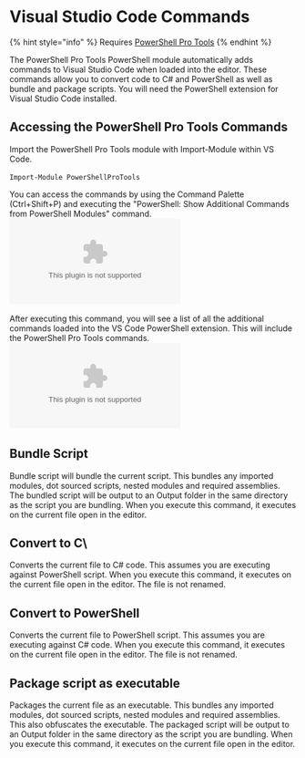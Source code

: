 # Visual Studio Code Commands

{% hint style="info" %}
Requires [PowerShell Pro Tools](https://ironmansoftware.com/poshtools)
{% endhint %}

The PowerShell Pro Tools PowerShell module automatically adds commands to Visual Studio Code when loaded into the editor. These commands allow you to convert code to C\# and PowerShell as well as bundle and package scripts. You will need the PowerShell extension for Visual Studio Code installed.

## Accessing the PowerShell Pro Tools Commands

Import the PowerShell Pro Tools module with Import-Module within VS Code.

`Import-Module PowerShellProTools`

You can access the commands by using the Command Palette \(Ctrl+Shift+P\) and executing the "PowerShell: Show Additional Commands from PowerShell Modules" command. ![](../../.gitbook/assets/powershell-additonal-commands.bin)

After executing this command, you will see a list of all the additional commands loaded into the VS Code PowerShell extension. This will include the PowerShell Pro Tools commands. ![](../../.gitbook/assets/powershell-pro-tools-commands.bin)

## Bundle Script

Bundle script will bundle the current script. This bundles any imported modules, dot sourced scripts, nested modules and required assemblies. The bundled script will be output to an Output folder in the same directory as the script you are bundling. When you execute this command, it executes on the current file open in the editor.

## Convert to C\

Converts the current file to C\# code. This assumes you are executing against PowerShell script. When you execute this command, it executes on the current file open in the editor. The file is not renamed.

## Convert to PowerShell

Converts the current file to PowerShell script. This assumes you are executing against C\# code. When you execute this command, it executes on the current file open in the editor. The file is not renamed.

## Package script as executable

Packages the current file as an executable. This bundles any imported modules, dot sourced scripts, nested modules and required assemblies. This also obfuscates the executable. The packaged script will be output to an Output folder in the same directory as the script you are bundling. When you execute this command, it executes on the current file open in the editor.

